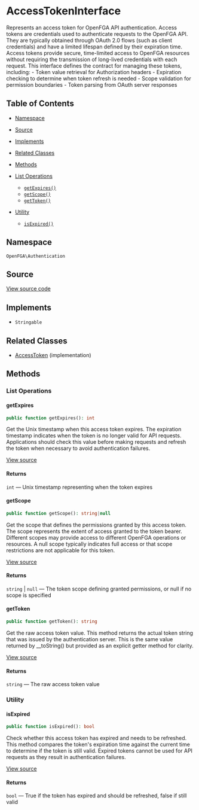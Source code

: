 # AccessTokenInterface

Represents an access token for OpenFGA API authentication. Access tokens are credentials used to authenticate requests to the OpenFGA API. They are typically obtained through OAuth 2.0 flows (such as client credentials) and have a limited lifespan defined by their expiration time. Access tokens provide secure, time-limited access to OpenFGA resources without requiring the transmission of long-lived credentials with each request. This interface defines the contract for managing these tokens, including: - Token value retrieval for Authorization headers - Expiration checking to determine when token refresh is needed - Scope validation for permission boundaries - Token parsing from OAuth server responses

## Table of Contents

* [Namespace](#namespace)
* [Source](#source)
* [Implements](#implements)
* [Related Classes](#related-classes)
* [Methods](#methods)

* [List Operations](#list-operations)
    * [`getExpires()`](#getexpires)
    * [`getScope()`](#getscope)
    * [`getToken()`](#gettoken)
* [Utility](#utility)
    * [`isExpired()`](#isexpired)

## Namespace

`OpenFGA\Authentication`

## Source

[View source code](https://github.com/evansims/openfga-php/blob/main/src/Authentication/AccessTokenInterface.php)

## Implements

* `Stringable`

## Related Classes

* [AccessToken](Authentication/AccessToken.md) (implementation)

## Methods

### List Operations

#### getExpires

```php
public function getExpires(): int

```

Get the Unix timestamp when this access token expires. The expiration timestamp indicates when the token is no longer valid for API requests. Applications should check this value before making requests and refresh the token when necessary to avoid authentication failures.

[View source](https://github.com/evansims/openfga-php/blob/main/src/Authentication/AccessTokenInterface.php#L79)

#### Returns

`int` — Unix timestamp representing when the token expires

#### getScope

```php
public function getScope(): string|null

```

Get the scope that defines the permissions granted by this access token. The scope represents the extent of access granted to the token bearer. Different scopes may provide access to different OpenFGA operations or resources. A null scope typically indicates full access or that scope restrictions are not applicable for this token.

[View source](https://github.com/evansims/openfga-php/blob/main/src/Authentication/AccessTokenInterface.php#L91)

#### Returns

`string` &#124; `null` — The token scope defining granted permissions, or null if no scope is specified

#### getToken

```php
public function getToken(): string

```

Get the raw access token value. This method returns the actual token string that was issued by the authentication server. This is the same value returned by __toString() but provided as an explicit getter method for clarity.

[View source](https://github.com/evansims/openfga-php/blob/main/src/Authentication/AccessTokenInterface.php#L102)

#### Returns

`string` — The raw access token value

### Utility

#### isExpired

```php
public function isExpired(): bool

```

Check whether this access token has expired and needs to be refreshed. This method compares the token&#039;s expiration time against the current time to determine if the token is still valid. Expired tokens cannot be used for API requests as they result in authentication failures.

[View source](https://github.com/evansims/openfga-php/blob/main/src/Authentication/AccessTokenInterface.php#L113)

#### Returns

`bool` — True if the token has expired and should be refreshed, false if still valid
